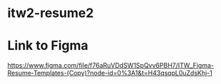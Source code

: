 # itw2-resume2
# Link to Figma
https://www.figma.com/file/f76aRuVDdSW1SpQvv6PBH7/ITW_Figma-Resume-Templates-(Copy)?node-id=0%3A1&t=H43qsqpL0uZdsKhj-1
